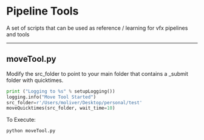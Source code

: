 # Pipeline Tools

A set of scripts that can be used as reference / learning for vfx pipelines and tools

---

## moveTool.py

Modify the src\_folder to point to your main folder that contains a \_submit folder with quicktimes.


```python
print ("Logging to %s" % setupLogging())
logging.info("Move Tool Started")
src_folder=r'/Users/moliver/Desktop/personal/test'
moveQuicktimes(src_folder, wait_time=10)
```

To Execute:

```cmd
python moveTool.py
```


